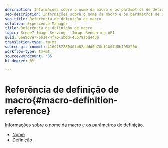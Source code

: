 ```yaml
---
description: Informações sobre o nome da macro e os parâmetros de definição.
seo-description: Informações sobre o nome da macro e os parâmetros de definição.
seo-title: Referência de definição de macro
solution: Experience Manager
title: Referência de definição de macro
topic: Scene7 Image Serving - Image Rendering API
uuid: 66e9d7e7-bb1e-4f76-abdd-43679abd443b
translation-type: tm+mt
source-git-commit: 4169757880407b62addd0a70ef1807d8b195820b
workflow-type: tm+mt
source-wordcount: '35'
ht-degree: 0%

---
```



# Referência de definição de macro{#macro-definition-reference}

Informações sobre o nome da macro e os parâmetros de definição.

* [Nome](r-name-macro.md)
* [Definição](r-definition-macro.md)
